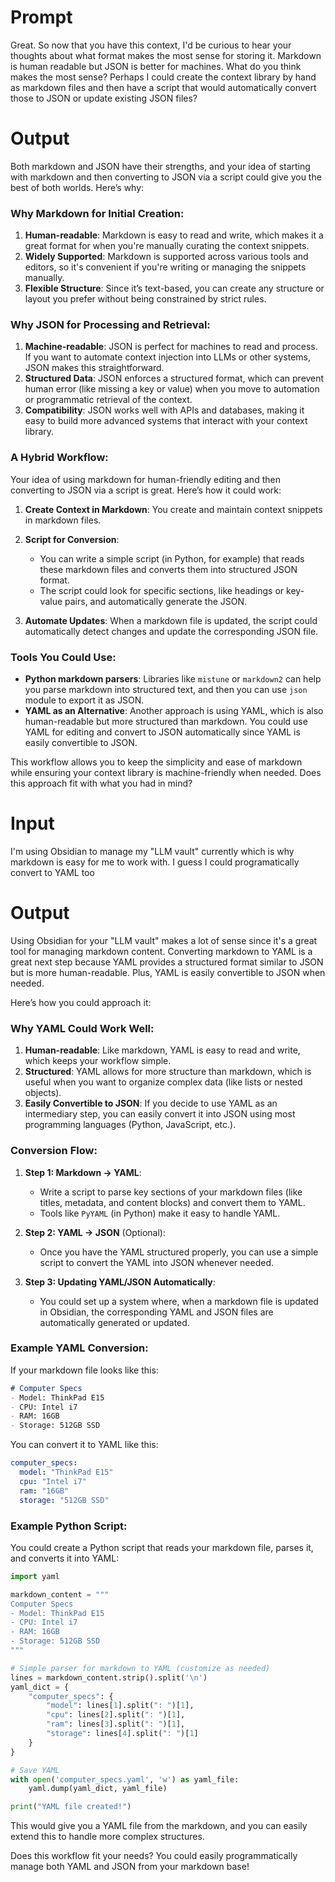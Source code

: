# Prompt

Great. So now that you have this context, I'd be curious to hear your thoughts about what format makes the most sense for storing it. Markdown is human readable but JSON is better for machines. What do you think makes the most sense? Perhaps I could create the context library by hand as markdown files and then have a script that would automatically convert those to JSON or update existing JSON files?

# Output

Both markdown and JSON have their strengths, and your idea of starting with markdown and then converting to JSON via a script could give you the best of both worlds. Here’s why:

### Why Markdown for Initial Creation:
1. **Human-readable**: Markdown is easy to read and write, which makes it a great format for when you're manually curating the context snippets.
2. **Widely Supported**: Markdown is supported across various tools and editors, so it's convenient if you're writing or managing the snippets manually.
3. **Flexible Structure**: Since it’s text-based, you can create any structure or layout you prefer without being constrained by strict rules.

### Why JSON for Processing and Retrieval:
1. **Machine-readable**: JSON is perfect for machines to read and process. If you want to automate context injection into LLMs or other systems, JSON makes this straightforward.
2. **Structured Data**: JSON enforces a structured format, which can prevent human error (like missing a key or value) when you move to automation or programmatic retrieval of the context.
3. **Compatibility**: JSON works well with APIs and databases, making it easy to build more advanced systems that interact with your context library.

### A Hybrid Workflow:
Your idea of using markdown for human-friendly editing and then converting to JSON via a script is great. Here’s how it could work:

1. **Create Context in Markdown**: You create and maintain context snippets in markdown files.
   
2. **Script for Conversion**:
   - You can write a simple script (in Python, for example) that reads these markdown files and converts them into structured JSON format.
   - The script could look for specific sections, like headings or key-value pairs, and automatically generate the JSON.

3. **Automate Updates**: When a markdown file is updated, the script could automatically detect changes and update the corresponding JSON file.

### Tools You Could Use:
- **Python markdown parsers**: Libraries like `mistune` or `markdown2` can help you parse markdown into structured text, and then you can use `json` module to export it as JSON.
- **YAML as an Alternative**: Another approach is using YAML, which is also human-readable but more structured than markdown. You could use YAML for editing and convert to JSON automatically since YAML is easily convertible to JSON.

This workflow allows you to keep the simplicity and ease of markdown while ensuring your context library is machine-friendly when needed. Does this approach fit with what you had in mind?


# Input

I'm using Obsidian to manage my "LLM vault" currently which is why markdown is easy for me to work with. I guess I could programatically convert to YAML too

# Output

Using Obsidian for your "LLM vault" makes a lot of sense since it's a great tool for managing markdown content. Converting markdown to YAML is a great next step because YAML provides a structured format similar to JSON but is more human-readable. Plus, YAML is easily convertible to JSON when needed.

Here’s how you could approach it:

### Why YAML Could Work Well:
1. **Human-readable**: Like markdown, YAML is easy to read and write, which keeps your workflow simple.
2. **Structured**: YAML allows for more structure than markdown, which is useful when you want to organize complex data (like lists or nested objects).
3. **Easily Convertible to JSON**: If you decide to use YAML as an intermediary step, you can easily convert it into JSON using most programming languages (Python, JavaScript, etc.).

### Conversion Flow:
1. **Step 1: Markdown → YAML**:
   - Write a script to parse key sections of your markdown files (like titles, metadata, and content blocks) and convert them to YAML.
   - Tools like `PyYAML` (in Python) make it easy to handle YAML.

2. **Step 2: YAML → JSON** (Optional):
   - Once you have the YAML structured properly, you can use a simple script to convert the YAML into JSON whenever needed.

3. **Step 3: Updating YAML/JSON Automatically**:
   - You could set up a system where, when a markdown file is updated in Obsidian, the corresponding YAML and JSON files are automatically generated or updated.

### Example YAML Conversion:
If your markdown file looks like this:

```markdown
# Computer Specs
- Model: ThinkPad E15
- CPU: Intel i7
- RAM: 16GB
- Storage: 512GB SSD
```

You can convert it to YAML like this:

```yaml
computer_specs:
  model: "ThinkPad E15"
  cpu: "Intel i7"
  ram: "16GB"
  storage: "512GB SSD"
```

### Example Python Script:
You could create a Python script that reads your markdown file, parses it, and converts it into YAML:

```python
import yaml

markdown_content = """
Computer Specs
- Model: ThinkPad E15
- CPU: Intel i7
- RAM: 16GB
- Storage: 512GB SSD
"""

# Simple parser for markdown to YAML (customize as needed)
lines = markdown_content.strip().split('\n')
yaml_dict = {
    "computer_specs": {
        "model": lines[1].split(": ")[1],
        "cpu": lines[2].split(": ")[1],
        "ram": lines[3].split(": ")[1],
        "storage": lines[4].split(": ")[1]
    }
}

# Save YAML
with open('computer_specs.yaml', 'w') as yaml_file:
    yaml.dump(yaml_dict, yaml_file)

print("YAML file created!")
```

This would give you a YAML file from the markdown, and you can easily extend this to handle more complex structures.

Does this workflow fit your needs? You could easily programmatically manage both YAML and JSON from your markdown base!